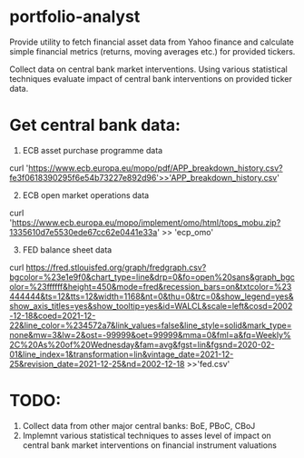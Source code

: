 # portfolio-analyst
Provide utility to fetch financial asset data from Yahoo finance and calculate simple financial metrics (returns, moving averages etc.) for provided tickers.

Collect data on central bank market interventions. Using various statistical techniques evaluate impact of central bank interventions on provided ticker data.

# Get central bank data:
1. ECB asset purchase programme data

curl 'https://www.ecb.europa.eu/mopo/pdf/APP_breakdown_history.csv?fe3f0618390295f6e54b73227e892d96'>>'APP_breakdown_history.csv'

2. ECB open market operations data

curl 'https://www.ecb.europa.eu/mopo/implement/omo/html/tops_mobu.zip?1335610d7e5530ede67cc62e0441e33a' >> 'ecp_omo'

3. FED balance sheet data

curl https://fred.stlouisfed.org/graph/fredgraph.csv?bgcolor=%23e1e9f0&chart_type=line&drp=0&fo=open%20sans&graph_bgcolor=%23ffffff&height=450&mode=fred&recession_bars=on&txtcolor=%23444444&ts=12&tts=12&width=1168&nt=0&thu=0&trc=0&show_legend=yes&show_axis_titles=yes&show_tooltip=yes&id=WALCL&scale=left&cosd=2002-12-18&coed=2021-12-22&line_color=%234572a7&link_values=false&line_style=solid&mark_type=none&mw=3&lw=2&ost=-99999&oet=99999&mma=0&fml=a&fq=Weekly%2C%20As%20of%20Wednesday&fam=avg&fgst=lin&fgsnd=2020-02-01&line_index=1&transformation=lin&vintage_date=2021-12-25&revision_date=2021-12-25&nd=2002-12-18 >>'fed.csv'

# TODO:
1. Collect data from other major central banks: BoE, PBoC, CBoJ
2. Implemnt various statistical techniques to asses level of impact on central bank market interventions on financial instrument valuations
